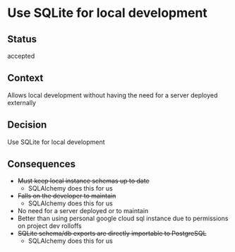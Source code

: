 # Use SQLite for local development

## Status

accepted

## Context

Allows local development without having the need for a server deployed externally

## Decision

Use SQLite for local development

## Consequences
- ~~Must keep local instance schemas up to date~~
    - SQLAlchemy does this for us
- ~~Falls on the developer to maintain~~
    - SQLAlchemy does this for us
- No need for a server deployed or to maintain
- Better than using personal google cloud sql instance due to permissions on project dev rolloffs
- ~~SQLite schema/db exports are directly importable to PostgreSQL~~
    - SQLAlchemy does this for us
